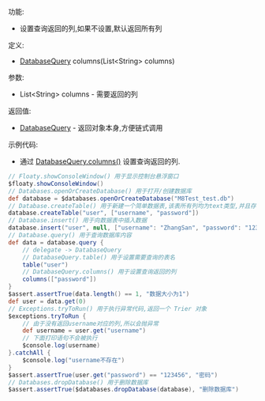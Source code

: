 功能:

+ 设置查询返回的列,如果不设置,默认返回所有列

定义:

+ [DatabaseQuery](/API/Database/DatabaseQuery/README.md) columns(List\<String\> columns)

参数:

+ List\<String\> columns - 需要返回的列

返回值:

+ [DatabaseQuery](/API/Database/DatabaseQuery/README.md) - 返回对象本身,方便链式调用

示例代码:

+ 通过 [DatabaseQuery.columns()](/API/Database/DatabaseQuery/README.md?id=columns) 设置查询返回的列.

```groovy
// Floaty.showConsoleWindow() 用于显示控制台悬浮窗口
$floaty.showConsoleWindow()
// Databases.openOrCreateDatabase() 用于打开/创建数据库
def database = $databases.openOrCreateDatabase("M8Test_test.db")
// Database.createTable() 用于新建一个简单数据表,该表所有列均为text类型,并且存在自增id属性
database.createTable("user", ["username", "password"])
// Database.insert() 用于向数据表中插入数据
database.insert("user", null, ["username": "ZhangSan", "password": "123456"])
// Database.query() 用于查询数据库内容
def data = database.query {
    // delegate -> DatabaseQuery
    // DatabaseQuery.table() 用于设置需要查询的表名
    table("user")
    // DatabaseQuery.columns() 用于设置查询返回的列
    columns(["password"])
}
$assert.assertTrue(data.length() == 1, "数据大小为1")
def user = data.get(0)
// Exceptions.tryToRun() 用于执行异常代码,返回一个 Trier 对象
$exceptions.tryToRun {
    // 由于没有返回username对应的列,所以会抛异常
    def username = user.get("username")
    // 下面打印语句不会被执行
    $console.log(username)
}.catchAll {
    $console.log("username不存在")
}
$assert.assertTrue(user.get("password") == "123456", "密码")
// Databases.dropDatabase() 用于删除数据库
$assert.assertTrue($databases.dropDatabase(database), "删除数据库")
```